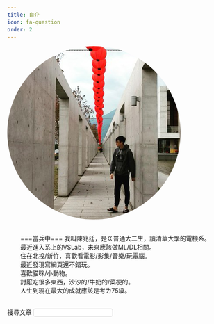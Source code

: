 ```yaml
---
title: 自介
icon: fa-question
order: 2
---
```


<script type="text/javascript" src="assets/js/gem-download-count.js" defer></script>

<div class="row">
  <div class="5u 12u$(mobile)">
    <div class="item" style="box-shadow: none;">
        <a  class="image fit">
        <img style="border-radius: 500px; max-height: 400px; max-width: 400px; margin: auto;" src="assets/images/avatar.jpg" alt="Logo of EashSheet" />
        </a>
    </div>
  </div>
  <div class="7u 12u$(mobile)">
    <div class="item" style="box-shadow: none;">
        <p style="text-align: left; padding: 30px; margin: 0px;">
        ===當兵中===
        我叫陳兆廷，是ㄍ普通大二生，讀清華大學的電機系。<br>
最近進入系上的VSLab，未來應該做ML/DL相關。<br>
住在北投/新竹，喜歡看電影/影集/音樂/玩電腦。<br>
最近發現寫網頁還不錯玩。<br>
喜歡貓咪/小動物。<br>
討厭吃很多東西，沙沙的/牛奶的/菜梗的。<br>
人生到現在最大的成就應該是考ㄌ75級。<br>
        </p>
    </div>
  </div>
</div>

<!-- Html Elements for Search -->
<div id="search-container">
    <span class="icon fa-search">搜尋文章</span>
    <input type="text" id="search-input" placeholder="" style="background: rgba(255,255,255,0.75); border-radius: 0.35em; box-shadow: inset 0 0.1em 0.1em 0 rgba(0,0,0,0.05); border: solid 1px rgba(0,0,0,0.15)">
    <ul id="results-container" style="padding-top: 20px; margin-bottom: 0px;"></ul>
</div>
        
<!-- Script pointing to search-script.js -->
<script src="assets\js\search.js" type="text/javascript"></script>
        
<!-- Configuration -->
<script>
    SimpleJekyllSearch({
        searchInput: document.getElementById('search-input'),
        resultsContainer: document.getElementById('results-container'),
        searchResultTemplate: '<li><div class="row" style="margin-top: 10px;"><div class="7u 12u$(mobile)" style="text-align: left;"><h4 style="display: inline;"><a href="{url}">[{category}] {title}</a></h4><p style="margin: 0px;display: inline;padding-left: 10px;">{date}</p></div><div class="5u 12u$(mobile)" style="text-align: left;"><p style="margin: 0px; padding-top: 5px;">{subtitle}</p></div></div></li>',
        json: 'search.json'
    })
</script>